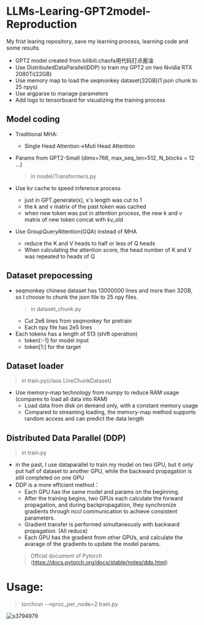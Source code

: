 # LLMs-Learing-GPT2model-Reproduction
My frist learing repository, save my learning process, learning code and some results.

- GPT2 model created from bilibili.chaofa用代码打点酱油
- Use DistributedDataParallel(DDP) to train my GPT2 on two Nvidia RTX 2080Ti(22GB)
- Use memory map to load the seqmonkey dataset(32GB)(1 json chunk to 25 npys)
- Use argparse to manage parameters
- Add logs to tensorboard for visualizing the training process

## Model coding
- Traditional MHA:
  - Single Head Attention->Muti Head Attention
  
- Params from GPT2-Small (dims=768, max_seq_len=512, N_blocks = 12 ...)
  > in model/Transformers.py

- Use kv cache to speed inference process
  - just in GPT.generate(x), x's length was cut to 1
  - the k and v matrix of the past token was cached
  - when new token was put in attention process, the new k and v matrix of new token concat with kv_old
 
- Use GroupQueryAttention(GQA) instead of MHA
  - reduce the K and V heads to half or less of Q heads
  - When calculating the attention score, the head number of K and V was repeated to heads of Q  


## Dataset prepocessing
- seqmonkey chinese dataset has 13000000 lines and more than 32GB, so I choose to chunk the json file to 25 npy files.
  > in dataset_chunk.py
  - Cut 2e6 lines from seqmonkey for pretrain
  - Each npy file has 2e5 lines
- Each tokens has a length of 513 (shift operation)
  - token[:-1] for model input
  - token[1:] for the target

## Dataset loader
> in train.py(class LineChunkDataset)
- Use memory-map technology from numpy to reduce RAM usage (compares to load all data into RAM)
  - Load data from disk on demand only, with a constant memory usage
  - Compared to streaming loading, the memory-map method supports random access and can predict the data length
 
## Distributed Data Parallel (DDP)
> in train.py
- in the past, I use dataparallel to train my model on two GPU, but it only put half of dataset to another GPU, while the backward propagation is still completed on one GPU
- DDP is a more efficient method：
  - Each GPU has the same model and params on the beginning.
  - After the training begins, two GPUs each calculate the forward propagation, and during backpropagation, they synchronize gradients through nccl communication to achieve consistent parameters. 
  - Gradient transfer is performed simultaneously with backward propagation. (All reduce)
  - Each GPU has the gradient from other GPUs, and calculate the avarage of the gradients to update the model params.
  > Offcial document of Pytorch (https://docs.pytorch.org/docs/stable/notes/ddp.html)


# Usage:
> torchrun --nproc_per_node=2 train.py


![s3794979](https://github.com/user-attachments/assets/fd161ec4-a700-4c40-be3c-33478ae8b037)
